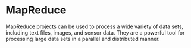 # MapReduce
MapReduce projects can be used to process a wide variety of data sets, including text files, images, and sensor data. They are a powerful tool for processing large data sets in a parallel and distributed manner.
